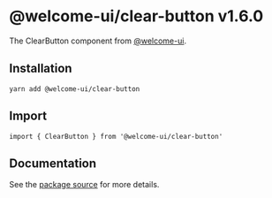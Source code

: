 # @welcome-ui/clear-button v1.6.0

The ClearButton component from [@welcome-ui](http://welcome-ui.com).

## Installation

    yarn add @welcome-ui/clear-button

## Import

    import { ClearButton } from '@welcome-ui/clear-button'

## Documentation

See the  [package source](https://github.com/WTTJ/welcome-ui/tree/v1.6.0/packages/ClearButton) for more details.
